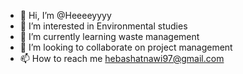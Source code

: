 - 👋 Hi, I’m @Heeeeyyyy
- 👀 I’m interested in Environmental studies 
- 🌱 I’m currently learning waste management 
- 💞️ I’m looking to collaborate on project management 
- 📫 How to reach me hebashatnawi97@gmail.com 

<!---
Heeeeyyyy/Heeeeyyyy is a ✨ special ✨ repository because its `README.md` (this file) appears on your GitHub profile.
You can click the Preview link to take a look at your changes.
--->
